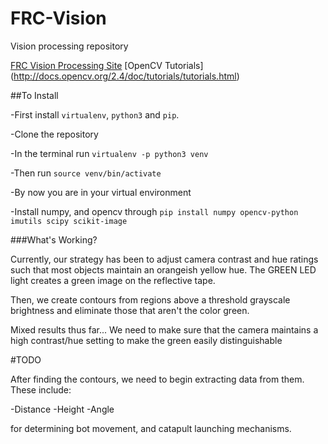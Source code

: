 # FRC-Vision
Vision processing repository

[FRC Vision Processing Site](https://wpilib.screenstepslive.com/s/4485/m/24194)
[OpenCV Tutorials] (http://docs.opencv.org/2.4/doc/tutorials/tutorials.html)

##To Install

-First install `virtualenv`, `python3` and `pip`.

-Clone the repository

-In the terminal run `virtualenv -p python3 venv`

-Then run `source venv/bin/activate`

-By now you are in your virtual environment

-Install numpy, and opencv through `pip install numpy opencv-python imutils scipy scikit-image`



###What's Working?

Currently, our strategy has been to adjust camera contrast and hue ratings such that most objects maintain an
orangeish yellow hue. The GREEN LED light creates a green image on the reflective tape.

Then, we create contours from regions above a threshold grayscale brightness and eliminate those that aren't
the color green.

Mixed results thus far...
We need to make sure that the camera maintains a high contrast/hue setting to make the green easily distinguishable


#TODO

After finding the contours, we need to begin extracting data from them. These include:

-Distance
-Height
-Angle

for determining bot movement, and catapult launching mechanisms.
